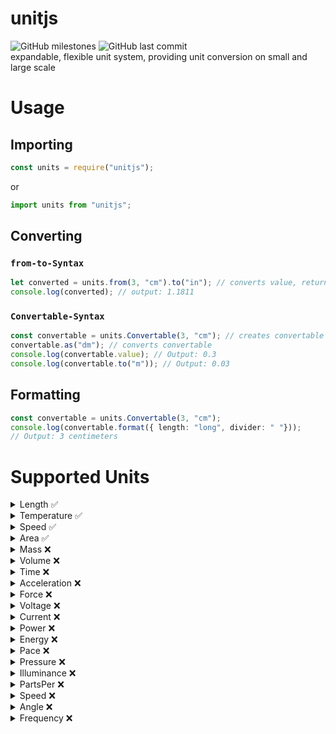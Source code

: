 # unitjs
 ![GitHub milestones](https://img.shields.io/github/milestones/all/harrydehix/unitjs) ![GitHub last commit](https://img.shields.io/github/last-commit/harrydehix/unitjs)<br>
expandable, flexible unit system, providing unit conversion on small and large scale

# Usage
## Importing
```javascript
const units = require("unitjs");
```
or
```typescript
import units from "unitjs";
```
## Converting
### `from-to-Syntax`
```typescript
let converted = units.from(3, "cm").to("in"); // converts value, returns number
console.log(converted); // output: 1.1811
```
### `Convertable-Syntax`
```typescript
const convertable = units.Convertable(3, "cm"); // creates convertable
convertable.as("dm"); // converts convertable
console.log(convertable.value); // Output: 0.3
console.log(convertable.to("m")); // Output: 0.03
```
## Formatting
```typescript
const convertable = units.Convertable(3, "cm"); 
console.log(convertable.format({ length: "long", divider: " "})); 
// Output: 3 centimeters
```

# Supported Units

<div id="detailsDefaultUnit"></div>
<details>
  <summary>Length ✅</summary>
  
  * ✅ m (including every SI prefix from `ym` to `Ym`, e.g. `km`, `cm`, `nm`, ...)
  * ✅ in
  * ✅ yd
  * ✅ ft
  * ✅ mi
  * ✅ ly
</details>
<details>
  <summary>Temperature ✅</summary>
  
  * ✅ °C
  * ✅ °F
  * ✅ °R
  * ✅ K
</details>
<details>
  <summary>Speed ✅</summary>

  * ✅ m/s (`m` is combinable with any SI prefix, `s` is replaceable with any valid time unit, e.g. `km/min`, `cm/ns`, `dm/a`, ...)
  * ✅ ft/s (`s` is replaceable with any valid time unit, e.g. `ft/min`, `ft/ms`, `ft/d`, ...)
  * ✅ mi/s (`s` is replaceable with any valid time unit, e.g. `mi/h`, `mi/wk`, `mi/m`, ...)
  * ✅ knot
  * ✅ beaufort scale (from 0 to 12)
  * ✅ mach number (divided to the speed of sound)
  * ✅ c (divided to the speed of light)
</details>
<details>
  <summary>Area ✅</summary>

  * ✅ m² (including every SI prefix from `ym²` to `Ym²`, e.g. `km²`, `cm²`, `nm²`, ...)
  * ✅ a (including `ca`, `da`, `daa` and `ha`)
  * ✅ in²
  * ✅ ft²
  * ✅ mi²
  * ✅ yd²
  * ✅ ac
</details>
<details>
  <summary>Mass ❌</summary>

  * ✅ g (including every SI prefix from `yg` to `Yg`, e.g. `kg`, `mg`, ...)
  * ✅ t (metric ton; including every SI prefix from `dat` to `Yt`, e.g. `Mt`, `Gt`, ...)
  * ✅ oz av 
  * ❌ lb 
</details>
<details>
  <summary>Volume ❌</summary>
</details>
<details>
  <summary>Time ❌</summary>
</details>
<details>
  <summary>Acceleration ❌</summary>
</details>
<details>
  <summary>Force ❌</summary>
</details>
<details>
  <summary>Voltage ❌</summary>
</details>
<details>
  <summary>Current ❌</summary>
</details>
<details>
  <summary>Power ❌</summary>
</details>
<details>
  <summary>Energy ❌</summary>
</details>
<details>
  <summary>Pace ❌</summary>
</details>
<details>
  <summary>Pressure ❌</summary>
</details>
<details>
  <summary>Illuminance ❌</summary>
</details>
<details>
  <summary>PartsPer ❌</summary>
</details>
<details>
  <summary>Speed ❌</summary>
</details>
<details>
  <summary>Angle ❌</summary>
</details>
<details>
  <summary>Frequency ❌</summary>
</details>
